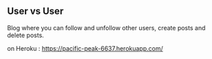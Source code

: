 User vs User
------------

Blog where you can follow and unfollow other users, create posts and delete posts.

on Heroku : https://pacific-peak-6637.herokuapp.com/
